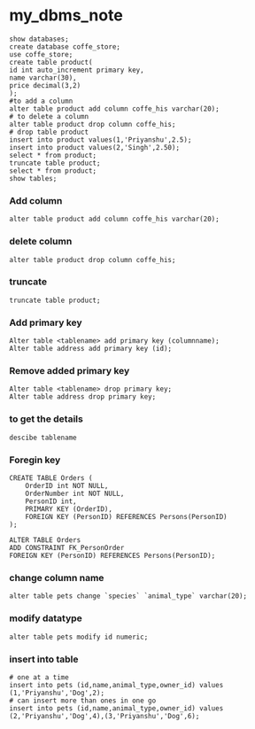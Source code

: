 # my_dbms_note
```
show databases;
create database coffe_store;
use coffe_store;
create table product(
id int auto_increment primary key,
name varchar(30),
price decimal(3,2)
);
#to add a column
alter table product add column coffe_his varchar(20);
# to delete a column
alter table product drop column coffe_his;
# drop table product
insert into product values(1,'Priyanshu',2.5);
insert into product values(2,'Singh',2.50);
select * from product;
truncate table product;
select * from product;
show tables;
```

### Add column
```
alter table product add column coffe_his varchar(20);
```
### delete column
```
alter table product drop column coffe_his;
```
### truncate
```
truncate table product;
```
### Add primary key
```
Alter table <tablename> add primary key (columnname);
Alter table address add primary key (id);
```
### Remove added primary key
```
Alter table <tablename> drop primary key;
Alter table address drop primary key;
```
### to get the details
```
descibe tablename
```

### Foregin key
```
CREATE TABLE Orders (
    OrderID int NOT NULL,
    OrderNumber int NOT NULL,
    PersonID int,
    PRIMARY KEY (OrderID),
    FOREIGN KEY (PersonID) REFERENCES Persons(PersonID)
);

ALTER TABLE Orders
ADD CONSTRAINT FK_PersonOrder
FOREIGN KEY (PersonID) REFERENCES Persons(PersonID);
```
### change column name
```
alter table pets change `species` `animal_type` varchar(20);
```
### modify datatype
```
alter table pets modify id numeric;
```
### insert into table
```
# one at a time
insert into pets (id,name,animal_type,owner_id) values (1,'Priyanshu','Dog',2);
# can insert more than ones in one go
insert into pets (id,name,animal_type,owner_id) values (2,'Priyanshu','Dog',4),(3,'Priyanshu','Dog',6);
```
